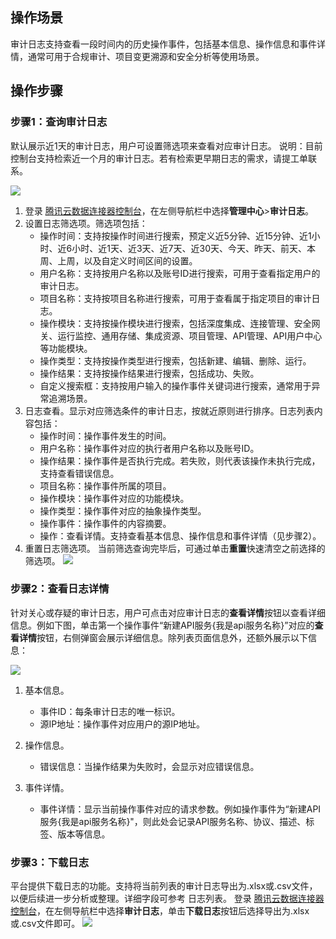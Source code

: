 ##  操作场景

审计日志支持查看一段时间内的历史操作事件，包括基本信息、操作信息和事件详情，通常可用于合规审计、项目变更溯源和安全分析等使用场景。

## 操作步骤

### 步骤1：查询审计日志  

默认展示近1天的审计日志，用户可设置筛选项来查看对应审计日志。
说明：目前控制台支持检索近一个月的审计日志。若有检索更早期日志的需求，请提工单联系。

![](https://qcloudimg.tencent-cloud.cn/raw/62c8f8ce39ca9d6c658de74a696e3347.jpg)


1. 登录 [腾讯云数据连接器控制台](https://console.cloud.tencent.com/ipaas)，在左侧导航栏中选择**管理中心**>**审计日志**。
2. 设置日志筛选项。筛选项包括：
   - 操作时间：支持按操作时间进行搜索，预定义近5分钟、近15分钟、近1小时、近6小时、近1天、近3天、近7天、近30天、今天、昨天、前天、本周、上周，以及自定义时间区间的设置。
   - 用户名称：支持按用户名称以及账号ID进行搜索，可用于查看指定用户的审计日志。
   - 项目名称：支持按项目名称进行搜索，可用于查看属于指定项目的审计日志。
   - 操作模块：支持按操作模块进行搜索，包括深度集成、连接管理、安全网关、运行监控、通用存储、集成资源、项目管理、API管理、API用户中心等功能模块。
   - 操作类型：支持按操作类型进行搜索，包括新建、编辑、删除、运行。
   - 操作结果：支持按操作结果进行搜索，包括成功、失败。
   - 自定义搜索框：支持按用户输入的操作事件关键词进行搜索，通常用于异常追溯场景。
3. 日志查看。显示对应筛选条件的审计日志，按就近原则进行排序。日志列表内容包括：
   - 操作时间：操作事件发生的时间。
   - 用户名称：操作事件对应的执行者用户名称以及账号ID。
   - 操作结果：操作事件是否执行完成。若失败，则代表该操作未执行完成，支持查看错误信息。
   - 项目名称：操作事件所属的项目。
   - 操作模块：操作事件对应的功能模块。
   - 操作类型：操作事件对应的抽象操作类型。
   - 操作事件：操作事件的内容摘要。
   - 操作：查看详情。支持查看基本信息、操作信息和事件详情（见步骤2）。
 4. 重置日志筛选项。
    当前筛选查询完毕后，可通过单击**重置**快速清空之前选择的筛选项。
    ![](https://qcloudimg.tencent-cloud.cn/raw/0a7c8c831496bcdde2eae5dfbb11e2b6.png)

### 步骤2：查看日志详情  

针对关心或存疑的审计日志，用户可点击对应审计日志的**查看详情**按钮以查看详细信息。例如下图，单击第一个操作事件“新建API服务{我是api服务名称}”对应的**查看详情**按钮，右侧弹窗会展示详细信息。除列表页面信息外，还额外展示以下信息：

![](https://qcloudimg.tencent-cloud.cn/raw/08495d54970efb789341456acd588298.png)

1. 基本信息。

   - 事件ID：每条审计日志的唯一标识。
   - 源IP地址：操作事件对应用户的源IP地址。

2. 操作信息。

   - 错误信息：当操作结果为失败时，会显示对应错误信息。

3. 事件详情。

   - 事件详情：显示当前操作事件对应的请求参数。例如操作事件为“新建API服务{我是api服务名称}"，则此处会记录API服务名称、协议、描述、标签、版本等信息。

### 步骤3：下载日志  
平台提供下载日志的功能。支持将当前列表的审计日志导出为.xlsx或.csv文件，以便后续进一步分析或整理。详细字段可参考 日志列表。
登录 [腾讯云数据连接器控制台](https://console.cloud.tencent.com/ipaas)，在左侧导航栏中选择**审计日志**，单击**下载日志**按钮后选择导出为.xlsx或.csv文件即可。
![](https://qcloudimg.tencent-cloud.cn/raw/ca322fa7f9cab55bea2369b4bcf25285.png)





